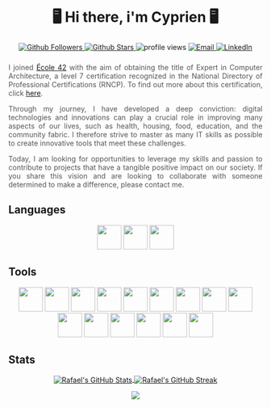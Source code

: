 ### 
<h1 align="center">🖥️ Hi there, i'm Cyprien 🖥️</h1>

###
<p align="center">
  <!-- Badges GitHub Followers et Stars -->
  <a href="https://github.com/cypri1-dev?tab=followers">
    <img src="https://img.shields.io/github/followers/cypri1-dev?style=flat" alt="Github Followers"/>
  </a>
  <a href="https://github.com/cypri1-dev?tab=repositories">
    <img src="https://img.shields.io/github/stars/cypri1-dev?style=flat" alt="Github Stars"/>
  </a>
  <!-- Badge Visites avec style cohérent -->
  <img src="https://komarev.com/ghpvc/?username=cypri1-dev&color=blue&style=flat" alt="profile views" />
  <!-- Badge Email personnalisé avec shields.io -->
  <a href="mailto:ferreiracyprien@gmail.com">
    <img src="https://img.shields.io/static/v1?label=&message=ferreiracyprien%40gmail.com&color=blue&logo=gmail&logoColor=red&style=flat&labelColor=grey" alt="Email"/>
  </a>
    <a href="https://www.linkedin.com/in/cyprien-ferreira-bb7626208">
    <img src="https://img.shields.io/badge/-Cyprien%20Ferreira-blue?style=flat&logo=linkedin&logoColor=white&style=flat&labelColor=grey" alt="LinkedIn"/>
  </a>
  <div style="text-align: justify; color: #555;">
</p>

###

I joined [École 42](https://42.fr/en/homepage/) with the aim of obtaining the title of Expert in Computer Architecture, a level 7 certification recognized in the National Directory of Professional Certifications (RNCP). To find out more about this certification, click [here](https://www.francecompetences.fr/recherche/rncp/36137/).

Through my journey, I have developed a deep conviction: digital technologies and innovations can play a crucial role in improving many aspects of our lives, such as health, housing, food, education, and the community fabric. I therefore strive to master as many IT skills as possible to create innovative tools that meet these challenges.

Today, I am looking for opportunities to leverage my skills and passion to contribute to projects that have a tangible positive impact on our society. If you share this vision and are looking to collaborate with someone determined to make a difference, please contact me.
</div>

## Languages
<p align="center">
   <img src="https://skillicons.dev/icons?i=c" height="48" />
  <img src="https://skillicons.dev/icons?i=html" height="48" />
  <img src="https://skillicons.dev/icons?i=css" height="48" />
</p>

## Tools
<p align="center">
  <img src="https://skillicons.dev/icons?i=arduino" height="48" />
  <img src="https://skillicons.dev/icons?i=bash" height="48" />
  <img src="https://skillicons.dev/icons?i=discord" height="48" />
  <img src="https://skillicons.dev/icons?i=github" height="48" />
  <img src="https://skillicons.dev/icons?i=gmail" height="48" />
  <img src="https://skillicons.dev/icons?i=instagram" height="48" />
  <img src="https://skillicons.dev/icons?i=linkedin" height="48" />
  <img src="https://skillicons.dev/icons?i=linux" height="48" />
  <img src="https://skillicons.dev/icons?i=sketchup" height="48" />
  <img src="https://skillicons.dev/icons?i=c" height="48" />
  <img src="https://skillicons.dev/icons?i=ubuntu" height="48" />
  <img src="https://skillicons.dev/icons?i=vscode" height="48" />
  <img src="https://skillicons.dev/icons?i=vim" height="48" />
  <img src="https://skillicons.dev/icons?i=windows" height="48" />
  <img src="https://skillicons.dev/icons?i=wordpress" height="48" />
</p>

## Stats
<p align="center">
  <a href="https://github.com/raveriss">
    <img align="center" src="https://github-readme-stats.vercel.app/api?username=raveriss&show_icons=true&theme=tokyonight" alt="Rafael's GitHub Stats" />
  <a href="https://github.com/raveriss">
    <img align="center" src="https://github-readme-streak-stats.herokuapp.com/?user=raveriss&theme=tokyonight" alt="Rafael's GitHub Streak" />
  </a>
  <!-- La carte de graphique de contributions pourrait être temporairement enlevée si elle ne s'affiche pas correctement -->
  <!-- <a href="https://github.com/raveriss">
    <img align="center" src="https://activity-graph.herokuapp.com/graph?username=raveriss&theme=github" alt="Rafael's Contribution Graph" />
  </a> -->
</p>

<p align="center">
  <a href="https://github.com/raveriss">
      <img src="https://github-readme-stats.vercel.app/api/top-langs/?username=raveriss&layout=compact&theme=tokyonight" />
  </a>
